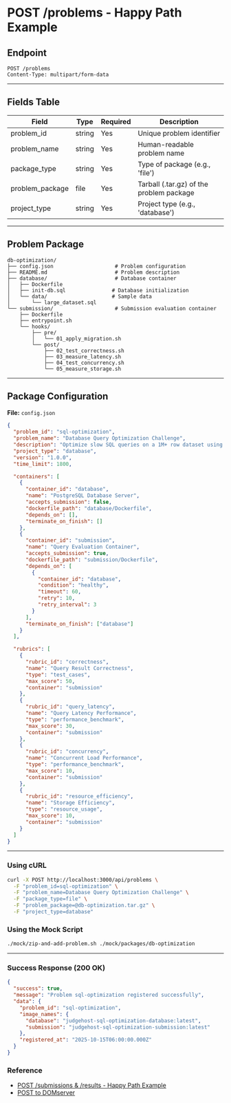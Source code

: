 # POST /problems - Happy Path Example

## Endpoint

```
POST /problems
Content-Type: multipart/form-data
```

---

## Fields Table

| Field           | Type   | Required | Description                              |
| --------------- | ------ | -------- | ---------------------------------------- |
| problem_id      | string | Yes      | Unique problem identifier                |
| problem_name    | string | Yes      | Human-readable problem name              |
| package_type    | string | Yes      | Type of package (e.g., 'file')           |
| problem_package | file   | Yes      | Tarball (.tar.gz) of the problem package |
| project_type    | string | Yes      | Project type (e.g., 'database')          |

---

## Problem Package

```
db-optimization/
├── config.json                    # Problem configuration
├── README.md                      # Problem description
├── database/                      # Database container
│   ├── Dockerfile
│   ├── init-db.sql               # Database initialization
│   └── data/                     # Sample data
│       └── large_dataset.sql
└── submission/                    # Submission evaluation container
    ├── Dockerfile
    ├── entrypoint.sh
    └── hooks/
        ├── pre/
        │   └── 01_apply_migration.sh
        └── post/
            ├── 02_test_correctness.sh
            ├── 03_measure_latency.sh
            ├── 04_test_concurrency.sh
            └── 05_measure_storage.sh
```

---

## Package Configuration

**File:** `config.json`

```json
{
  "problem_id": "sql-optimization",
  "problem_name": "Database Query Optimization Challenge",
  "description": "Optimize slow SQL queries on a 1M+ row dataset using schema changes, indexes, and query rewriting",
  "project_type": "database",
  "version": "1.0.0",
  "time_limit": 1800,

  "containers": [
    {
      "container_id": "database",
      "name": "PostgreSQL Database Server",
      "accepts_submission": false,
      "dockerfile_path": "database/Dockerfile",
      "depends_on": [],
      "terminate_on_finish": []
    },
    {
      "container_id": "submission",
      "name": "Query Evaluation Container",
      "accepts_submission": true,
      "dockerfile_path": "submission/Dockerfile",
      "depends_on": [
        {
          "container_id": "database",
          "condition": "healthy",
          "timeout": 60,
          "retry": 10,
          "retry_interval": 3
        }
      ],
      "terminate_on_finish": ["database"]
    }
  ],

  "rubrics": [
    {
      "rubric_id": "correctness",
      "name": "Query Result Correctness",
      "type": "test_cases",
      "max_score": 50,
      "container": "submission"
    },
    {
      "rubric_id": "query_latency",
      "name": "Query Latency Performance",
      "type": "performance_benchmark",
      "max_score": 30,
      "container": "submission"
    },
    {
      "rubric_id": "concurrency",
      "name": "Concurrent Load Performance",
      "type": "performance_benchmark",
      "max_score": 10,
      "container": "submission"
    },
    {
      "rubric_id": "resource_efficiency",
      "name": "Storage Efficiency",
      "type": "resource_usage",
      "max_score": 10,
      "container": "submission"
    }
  ]
}
```

---

### Using cURL

```bash
curl -X POST http://localhost:3000/api/problems \
  -F "problem_id=sql-optimization" \
  -F "problem_name=Database Query Optimization Challenge" \
  -F "package_type=file" \
  -F "problem_package=@db-optimization.tar.gz" \
  -F "project_type=database"
```

### Using the Mock Script

```bash
./mock/zip-and-add-problem.sh ./mock/packages/db-optimization
```

---

### Success Response (200 OK)

```json
{
  "success": true,
  "message": "Problem sql-optimization registered successfully",
  "data": {
    "problem_id": "sql-optimization",
    "image_names": {
      "database": "judgehost-sql-optimization-database:latest",
      "submission": "judgehost-sql-optimization-submission:latest"
    },
    "registered_at": "2025-10-15T06:00:00.000Z"
  }
}
```

### Reference

- [POST /submissions & /results - Happy Path Example](POST_submissions_and_results_happy_path.md)
- [POST to DOMserver](../to-domserver/POST_TO_DOMSERVER.md)
